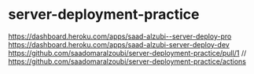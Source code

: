 # server-deployment-practice

https://dashboard.heroku.com/apps/saad-alzubi--server-deploy-pro
https://dashboard.heroku.com/apps/saad-alzubi-server-deploy-dev
https://github.com/saadomaralzoubi/server-deployment-practice/pull/1
//
https://github.com/saadomaralzoubi/server-deployment-practice/actions
